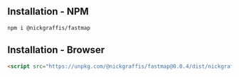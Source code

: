 ## Installation - NPM

```sh
npm i @nickgraffis/fastmap
```

## Installation - Browser

```html
<script src="https://unpkg.com/@nickgraffis/fastmap@0.0.4/dist/nickgraffis-fastmap.min.js"></script>
```